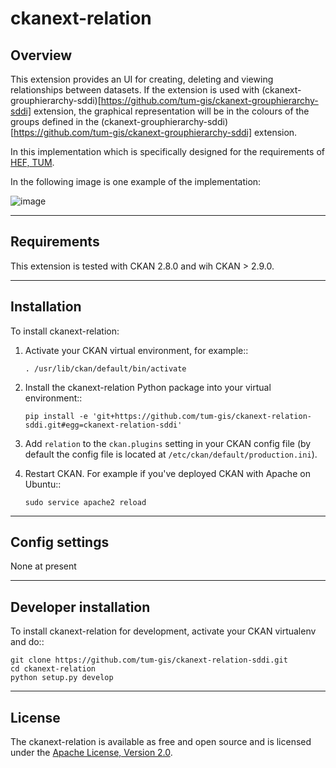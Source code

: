 ckanext-relation
=====================

Overview
------------

This extension provides an UI for creating, deleting and viewing relationships between datasets.
If the extension is used with (ckanext-grouphierarchy-sddi)[https://github.com/tum-gis/ckanext-grouphierarchy-sddi] extension, the graphical representation will be in the colours of the groups defined in the (ckanext-grouphierarchy-sddi)[https://github.com/tum-gis/ckanext-grouphierarchy-sddi] extension.

In this implementation which is specifically designed for the requirements of [HEF, TUM](http://www.hef.wzw.tum.de/).

In the following image is one example of the implementation:

![image](https://github.com/tum-gis/ckanext-relation-sddi/assets/93824048/5dcf7a0a-181c-48f2-be57-4f645be2a5a6)

------------
Requirements
------------

This extension is tested with CKAN 2.8.0 and wih CKAN > 2.9.0.

------------
Installation
------------

To install ckanext-relation:

1. Activate your CKAN virtual environment, for example::

       . /usr/lib/ckan/default/bin/activate

2. Install the ckanext-relation Python package into your virtual environment::

       pip install -e 'git+https://github.com/tum-gis/ckanext-relation-sddi.git#egg=ckanext-relation-sddi'

3. Add ``relation`` to the ``ckan.plugins`` setting in your CKAN
   config file (by default the config file is located at
   ``/etc/ckan/default/production.ini``).

4. Restart CKAN. For example if you've deployed CKAN with Apache on Ubuntu::

       sudo service apache2 reload


---------------
Config settings
---------------

None at present


----------------------
Developer installation
----------------------

To install ckanext-relation for development, activate your CKAN virtualenv and
do::

    git clone https://github.com/tum-gis/ckanext-relation-sddi.git
    cd ckanext-relation
    python setup.py develop


--------
License
--------
The ckanext-relation is available as free and open source and is licensed under the [Apache License, Version 2.0](http://www.apache.org/licenses/LICENSE-2.0). 

